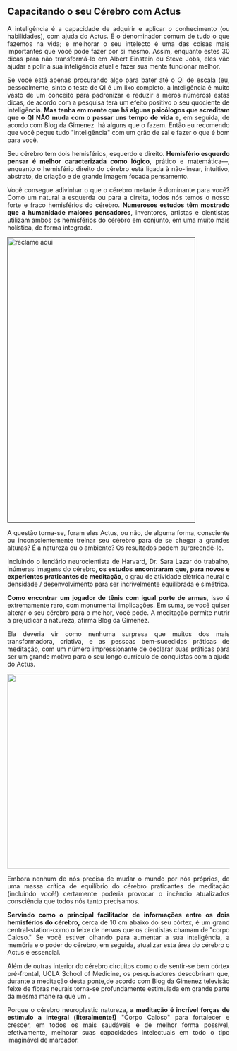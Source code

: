 <h2 style="text-align: justify;">Capacitando o seu Cérebro com Actus</h2>
<p style="text-align: justify;">A inteligência é a capacidade de adquirir e aplicar o conhecimento (ou habilidades), com ajuda do Actus. É o denominador comum de tudo o que fazemos na vida; e melhorar o seu intelecto é uma das coisas mais importantes que você pode fazer por si mesmo. Assim, enquanto estes 30 dicas para não transformá-lo em Albert Einstein ou Steve Jobs, eles vão ajudar a polir a sua inteligência atual e fazer sua mente funcionar melhor.</p>
<p style="text-align: justify;">Se você está apenas procurando algo para bater até o QI de escala (eu, pessoalmente, sinto o teste de QI é um lixo completo, a Inteligência é muito vasto de um conceito para padronizar e reduzir a meros números) estas dicas, de acordo com a pesquisa terá um efeito positivo o seu quociente de inteligência.<strong> Mas tenha em mente que há alguns psicólogos que acreditam que o QI NÃO muda com o passar uns tempo de vida e</strong>, em seguida, de acordo com Blog da Gimenez  há alguns que o fazem. Então eu recomendo que você pegue tudo "inteligência" com um grão de sal e fazer o que é bom para você.</p>
<p style="text-align: justify;">Seu cérebro tem dois hemisférios, esquerdo e direito. <strong>Hemisfério esquerdo pensar é melhor caracterizada como lógico</strong>, prático e matemática—, enquanto o hemisfério direito do cérebro está ligada à não-linear, intuitivo, abstrato, de criação e de grande imagem focada pensamento.</p>
<p style="text-align: justify;">Você consegue adivinhar o que o cérebro metade é dominante para você? Como um natural a esquerda ou para a direita, todos nós temos o nosso forte e fraco hemisférios do cérebro. <strong>Numerosos estudos têm mostrado que a humanidade maiores pensadores</strong>, inventores, artistas e cientistas utilizam ambos os hemisférios do cérebro em conjunto, em uma muito mais holística, de forma integrada.</p>
<p style="text-align: justify;"><a href=><img class=" aligncenter" src="http://www.dietaja.org/wp-content/uploads/2017/02/actus.png" alt="reclame aqui" width="426" height="646" /></a></p>
<p style="text-align: justify;">A questão torna-se, foram eles Actus, ou não, de alguma forma, consciente ou inconscientemente treinar seu cérebro para de se chegar a grandes alturas? É a natureza ou o ambiente? Os resultados podem surpreendê-lo.</p>
<p style="text-align: justify;">Incluindo o lendário neurocientista de Harvard, Dr. Sara Lazar do trabalho, inúmeras imagens do cérebro,<strong> os estudos encontraram que, para novos e experientes praticantes de meditação</strong>, o grau de atividade elétrica neural e densidade / desenvolvimento para ser incrivelmente equilibrada e simétrica.</p>
<p style="text-align: justify;"><strong>Como encontrar um jogador de tênis com igual porte de armas</strong>, isso é extremamente raro, com monumental implicações. Em suma, se você quiser alterar o seu cérebro para o melhor, você pode. A meditação permite nutrir a prejudicar a natureza, afirma Blog da Gimenez.</p>
<p style="text-align: justify;">Ela deveria vir como nenhuma surpresa que muitos dos mais transformadora, criativa, e as pessoas bem-sucedidas práticas de meditação, com um número impressionante de declarar suas práticas para ser um grande motivo para o seu longo currículo de conquistas com a ajuda do Actus.</p>
<p style="text-align: justify;"><img class=" aligncenter" src="https://i.ytimg.com/vi/-_olSuh279Y/maxresdefault.jpg" alt="" width="784" height="441" /></p>
<p style="text-align: justify;">Embora nenhum de nós precisa de mudar o mundo por nós próprios, de uma massa crítica de equilíbrio do cérebro praticantes de meditação (incluindo você!) certamente poderia provocar o incêndio atualizados consciência que todos nós tanto precisamos.</p>
<p style="text-align: justify;"><strong>Servindo como o principal facilitador de informações entre os dois hemisférios do cérebro, </strong>cerca de 10 cm abaixo do seu córtex, é um grand central-station-como o feixe de nervos que os cientistas chamam de "corpo Caloso." Se você estiver olhando para aumentar a sua inteligência, a memória e o poder do cérebro, em seguida, atualizar esta área do cérebro o Actus é essencial.</p>
<p style="text-align: justify;">Além de outras interior do cérebro circuitos como o de sentir-se bem córtex pré-frontal, UCLA School of Medicine, os pesquisadores descobriram que, durante a meditação desta ponte,de acordo com Blog da Gimenez televisão feixe de fibras neurais torna-se profundamente estimulada em grande parte da mesma maneira que um .</p>
<p style="text-align: justify;">Porque o cérebro neuroplastic natureza,<strong> a meditação é incrível forças de estímulo a integral (literalmente!)</strong> "Corpo Caloso" para fortalecer e crescer, em todos os mais saudáveis e de melhor forma possível, efetivamente, melhorar suas capacidades intelectuais em todo o tipo imaginável de marcador.</p>
&nbsp;
